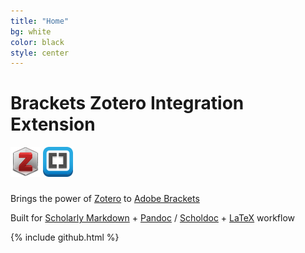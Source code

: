 ```yaml
---
title: "Home"
bg: white
color: black
style: center
---
```



# Brackets Zotero Integration Extension

![Zotero Icon][3]
<span class="fa-stack" style="font-size:50px">
  <i class="fa fa-plus"></i>
</span>
![Brackets Icon][4]

Brings the power of [Zotero][1] to [Adobe Brackets][2]

Built for [Scholarly Markdown][5] + [Pandoc][6] / [Scholdoc][7] + [LaTeX][8] workflow 

{% include github.html %}



[1]: https://www.zotero.org/
[2]: http://brackets.io/
[3]: img/zotero_48x48x32.png
[4]: img/brackets_48x48.png
[5]: http://scholarlymarkdown.com/
[6]: http://johnmacfarlane.net/pandoc/
[7]: http://scholdoc.scholarlymarkdown.com/
[8]: http://www.latex-project.org/


